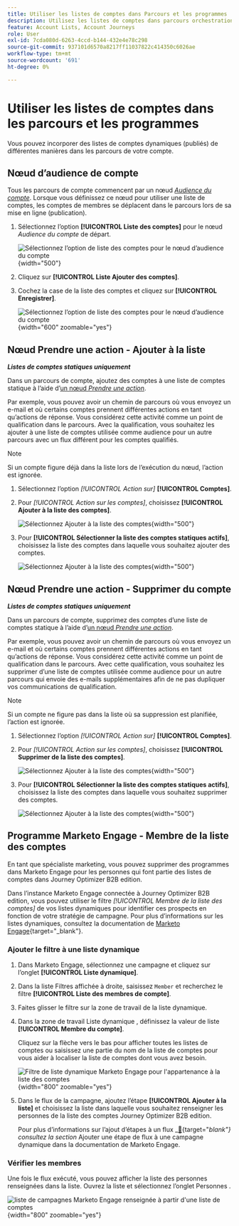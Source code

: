 ```yaml
---
title: Utiliser les listes de comptes dans Parcours et les programmes
description: Utilisez les listes de comptes dans parcours orchestration, ajoutez/supprimez des comptes dynamiquement et filtrez les listes dynamiques Marketo Engage dans Journey Optimizer B2B edition.
feature: Account Lists, Account Journeys
role: User
exl-id: 7cda080d-6263-4ccd-b144-432e4e78c298
source-git-commit: 937101d6570a8217ff11037822c414350c6026ae
workflow-type: tm+mt
source-wordcount: '691'
ht-degree: 0%

---
```


# Utiliser les listes de comptes dans les parcours et les programmes

Vous pouvez incorporer des listes de comptes dynamiques (publiés) de différentes manières dans les parcours de votre compte.

## Nœud d’audience de compte

Tous les parcours de compte commencent par un nœud [_Audience du compte_](../journeys/account-audience-nodes.md). Lorsque vous définissez ce nœud pour utiliser une liste de comptes, les comptes de membres se déplacent dans le parcours lors de sa mise en ligne (publication).

1. Sélectionnez l’option **[!UICONTROL Liste des comptes]** pour le nœud _Audience du compte_ de départ.

   ![Sélectionnez l’option de liste des comptes pour le nœud d’audience du compte](../journeys/assets/node-audience-account-list.png){width="500"}

1. Cliquez sur **[!UICONTROL Liste Ajouter des comptes]**.

1. Cochez la case de la liste des comptes et cliquez sur **[!UICONTROL Enregistrer]**.

   ![Sélectionnez l’option de liste des comptes pour le nœud d’audience du compte](../journeys/assets/node-audience-account-list-select-dialog.png){width="600" zoomable="yes"}

## Nœud Prendre une action - Ajouter à la liste

**_Listes de comptes statiques uniquement_**

Dans un parcours de compte, ajoutez des comptes à une liste de comptes statique à l’aide d’[un nœud _Prendre une action_](../journeys/action-nodes.md).

Par exemple, vous pouvez avoir un chemin de parcours où vous envoyez un e-mail et où certains comptes prennent différentes actions en tant qu’actions de réponse. Vous considérez cette activité comme un point de qualification dans le parcours. Avec la qualification, vous souhaitez les ajouter à une liste de comptes utilisée comme audience pour un autre parcours avec un flux différent pour les comptes qualifiés.

>[!NOTE]
>
>Si un compte figure déjà dans la liste lors de l’exécution du nœud, l’action est ignorée.

1. Sélectionnez l’option _[!UICONTROL Action sur]_ **[!UICONTROL Comptes]**.

1. Pour _[!UICONTROL Action sur les comptes]_, choisissez **[!UICONTROL Ajouter à la liste des comptes]**.

   ![Sélectionnez Ajouter à la liste des comptes](../journeys/assets/node-action-account-add-to-account-list.png){width="500"}

1. Pour **[!UICONTROL Sélectionner la liste des comptes statiques actifs]**, choisissez la liste des comptes dans laquelle vous souhaitez ajouter des comptes.

   ![Sélectionnez Ajouter à la liste des comptes](../journeys/assets/node-action-account-add-to-account-list-select.png){width="500"}

## Nœud Prendre une action - Supprimer du compte

**_Listes de comptes statiques uniquement_**

Dans un parcours de compte, supprimez des comptes d’une liste de comptes statique à l’aide d’[un nœud _Prendre une action_](../journeys/action-nodes.md).

Par exemple, vous pouvez avoir un chemin de parcours où vous envoyez un e-mail et où certains comptes prennent différentes actions en tant qu’actions de réponse. Vous considérez cette activité comme un point de qualification dans le parcours. Avec cette qualification, vous souhaitez les supprimer d’une liste de comptes utilisée comme audience pour un autre parcours qui envoie des e-mails supplémentaires afin de ne pas dupliquer vos communications de qualification.

>[!NOTE]
>
>Si un compte ne figure pas dans la liste où sa suppression est planifiée, l’action est ignorée.

1. Sélectionnez l’option _[!UICONTROL Action sur]_ **[!UICONTROL Comptes]**.

1. Pour _[!UICONTROL Action sur les comptes]_, choisissez **[!UICONTROL Supprimer de la liste des comptes]**.

   ![Sélectionnez Ajouter à la liste des comptes](../journeys/assets/node-action-account-remove-from-account-list.png){width="500"}

1. Pour **[!UICONTROL Sélectionner la liste des comptes statiques actifs]**, choisissez la liste des comptes dans laquelle vous souhaitez supprimer des comptes.

   ![Sélectionnez Ajouter à la liste des comptes](../journeys/assets/node-action-account-remove-from-account-list-select.png){width="500"}

## Programme Marketo Engage - Membre de la liste des comptes

En tant que spécialiste marketing, vous pouvez supprimer des programmes dans Marketo Engage pour les personnes qui font partie des listes de comptes dans Journey Optimizer B2B edition.

Dans l’instance Marketo Engage connectée à Journey Optimizer B2B edition, vous pouvez utiliser le filtre _[!UICONTROL Membre de la liste des comptes]_ de vos listes dynamiques pour identifier ces prospects en fonction de votre stratégie de campagne. Pour plus d’informations sur les listes dynamiques, consultez la documentation de [Marketo Engage](https://experienceleague.adobe.com/fr/docs/marketo/using/product-docs/core-marketo-concepts/smart-lists-and-static-lists/understanding-smart-lists){target="_blank"}.

### Ajouter le filtre à une liste dynamique

1. Dans Marketo Engage, sélectionnez une campagne et cliquez sur l’onglet **[!UICONTROL Liste dynamique]**.

1. Dans la liste Filtres affichée à droite, saisissez `Member` et recherchez le filtre **[!UICONTROL Liste des membres de compte]**.

1. Faites glisser le filtre sur la zone de travail de la liste dynamique.

1. Dans la zone de travail Liste dynamique , définissez la valeur de liste **[!UICONTROL Membre du compte]**.

   Cliquez sur la flèche vers le bas pour afficher toutes les listes de comptes ou saisissez une partie du nom de la liste de comptes pour vous aider à localiser la liste de comptes dont vous avez besoin.

   ![Filtre de liste dynamique Marketo Engage pour l&#39;appartenance à la liste des comptes](./assets/account-lists-marketo-engage-smart-list.png){width="800" zoomable="yes"}

1. Dans le flux de la campagne, ajoutez l’étape **[!UICONTROL Ajouter à la liste]** et choisissez la liste dans laquelle vous souhaitez renseigner les personnes de la liste des comptes Journey Optimizer B2B edition.

   Pour plus d’informations sur l’ajout d’étapes à un flux _[&#128279;](https://experienceleague.adobe.com/fr/docs/marketo/using/product-docs/core-marketo-concepts/smart-campaigns/flow-actions/add-a-flow-step-to-a-smart-campaign){target="_blank"} consultez la section_ Ajouter une étape de flux à une campagne dynamique dans la documentation de Marketo Engage.

### Vérifier les membres

Une fois le flux exécuté, vous pouvez afficher la liste des personnes renseignées dans la liste. Ouvrez la liste et sélectionnez l’onglet Personnes .

![liste de campagnes Marketo Engage renseignée à partir d&#39;une liste de comptes](./assets/account-lists-marketo-engage-smart-list-people.png){width="800" zoomable="yes"}
